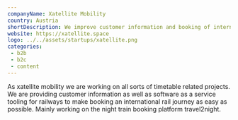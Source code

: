 ```yaml
---
companyName: Xatellite Mobility
country: Austria
shortDescription: We improve customer information and booking of international train journeys.
website: https://xatellite.space
logo: ../../assets/startups/xatellite.png
categories: 
 - b2b
 - b2c
 - content
---
```


As xatellite mobility we are working on all sorts of timetable related projects. We are providing customer information as well as software as a service tooling for railways to make booking an international rail journey as easy as possible.
Mainly working on the night train booking platform travel2night.